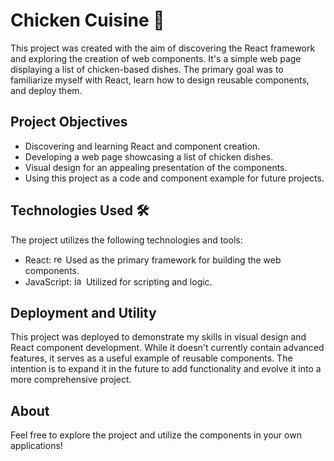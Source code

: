 # Chicken Cuisine 🍗

This project was created with the aim of discovering the React framework and exploring the creation of web components. It's a simple web page displaying a list of chicken-based dishes. The primary goal was to familiarize myself with React, learn how to design reusable components, and deploy them.

## Project Objectives

- Discovering and learning React and component creation.
- Developing a web page showcasing a list of chicken dishes.
- Visual design for an appealing presentation of the components.
- Using this project as a code and component example for future projects.

## Technologies Used 🛠️

The project utilizes the following technologies and tools:

- React:    <img src="https://cdn.jsdelivr.net/gh/devicons/devicon/icons/react/react-original.svg" height="15" alt="react logo"  /> Used as the primary framework for building the web components.
- JavaScript:  <img src="https://cdn.jsdelivr.net/gh/devicons/devicon/icons/javascript/javascript-original.svg" height="15" alt="javascript logo"  /> Utilized for scripting and logic.


## Deployment and Utility 

This project was deployed to demonstrate my skills in visual design and React component development. While it doesn't currently contain advanced features, it serves as a useful example of reusable components. The intention is to expand it in the future to add functionality and evolve it into a more comprehensive project.


## About


Feel free to explore the project and utilize the components in your own applications!
